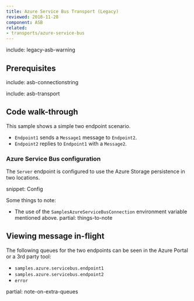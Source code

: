 ```yaml
---
title: Azure Service Bus Transport (Legacy)
reviewed: 2018-11-28
component: ASB
related:
- transports/azure-service-bus
---
```


include: legacy-asb-warning


## Prerequisites

include: asb-connectionstring


include: asb-transport


## Code walk-through

This sample shows a simple two endpoint scenario.

 * `Endpoint1` sends a `Message1` message to `Endpoint2`.
 * `Endpoint2` replies to `Endpoint1` with a `Message2`.


### Azure Service Bus configuration

The `Server` endpoint is configured to use the Azure Storage persistence in two locations.

snippet: Config

Some things to note:

 * The use of the `SamplesAzureServiceBusConnection` environment variable mentioned above.
partial: things-to-note


## Viewing message in-flight

The following queues for the two endpoints can be seen in the Azure Portal or a 3rd party tool:

 * `samples.azure.servicebus.endpoint1`
 * `samples.azure.servicebus.endpoint2`
 * `error`

partial: note-on-extra-queues
